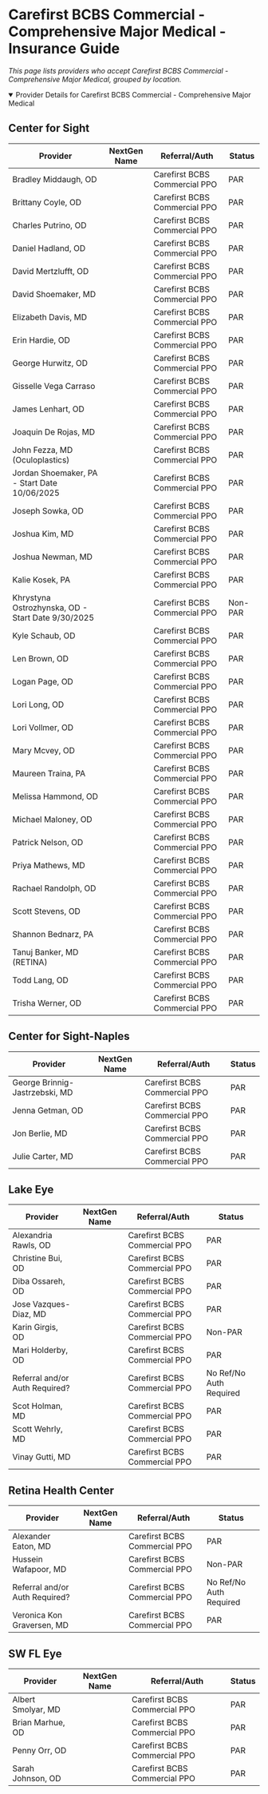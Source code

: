 # Carefirst BCBS Commercial - Comprehensive Major Medical - Insurance Guide

*This page lists providers who accept Carefirst BCBS Commercial - Comprehensive Major Medical, grouped by location.*

<details open><summary>Provider Details for Carefirst BCBS Commercial - Comprehensive Major Medical</summary>

## Center for Sight

| Provider | NextGen Name | Referral/Auth | Status |
|----------|-------------|--------------|--------|
| Bradley Middaugh, OD |  | Carefirst BCBS Commercial PPO | PAR |
| Brittany Coyle, OD |  | Carefirst BCBS Commercial PPO | PAR |
| Charles Putrino, OD |  | Carefirst BCBS Commercial PPO | PAR |
| Daniel Hadland, OD |  | Carefirst BCBS Commercial PPO | PAR |
| David Mertzlufft, OD |  | Carefirst BCBS Commercial PPO | PAR |
| David Shoemaker, MD |  | Carefirst BCBS Commercial PPO | PAR |
| Elizabeth Davis, MD |  | Carefirst BCBS Commercial PPO | PAR |
| Erin Hardie, OD |  | Carefirst BCBS Commercial PPO | PAR |
| George Hurwitz, OD |  | Carefirst BCBS Commercial PPO | PAR |
| Gisselle Vega Carraso |  | Carefirst BCBS Commercial PPO | PAR |
| James Lenhart, OD |  | Carefirst BCBS Commercial PPO | PAR |
| Joaquin De Rojas, MD |  | Carefirst BCBS Commercial PPO | PAR |
| John Fezza, MD (Oculoplastics) |  | Carefirst BCBS Commercial PPO | PAR |
| Jordan Shoemaker, PA - Start Date 10/06/2025 |  | Carefirst BCBS Commercial PPO | PAR |
| Joseph Sowka, OD |  | Carefirst BCBS Commercial PPO | PAR |
| Joshua Kim, MD |  | Carefirst BCBS Commercial PPO | PAR |
| Joshua Newman, MD |  | Carefirst BCBS Commercial PPO | PAR |
| Kalie Kosek, PA |  | Carefirst BCBS Commercial PPO | PAR |
| Khrystyna Ostrozhynska, OD - Start Date 9/30/2025 |  | Carefirst BCBS Commercial PPO | Non-PAR |
| Kyle Schaub, OD |  | Carefirst BCBS Commercial PPO | PAR |
| Len Brown, OD |  | Carefirst BCBS Commercial PPO | PAR |
| Logan Page, OD |  | Carefirst BCBS Commercial PPO | PAR |
| Lori Long, OD |  | Carefirst BCBS Commercial PPO | PAR |
| Lori Vollmer, OD |  | Carefirst BCBS Commercial PPO | PAR |
| Mary Mcvey, OD |  | Carefirst BCBS Commercial PPO | PAR |
| Maureen Traina, PA |  | Carefirst BCBS Commercial PPO | PAR |
| Melissa Hammond, OD |  | Carefirst BCBS Commercial PPO | PAR |
| Michael Maloney, OD |  | Carefirst BCBS Commercial PPO | PAR |
| Patrick Nelson, OD |  | Carefirst BCBS Commercial PPO | PAR |
| Priya Mathews, MD |  | Carefirst BCBS Commercial PPO | PAR |
| Rachael Randolph, OD |  | Carefirst BCBS Commercial PPO | PAR |
| Scott Stevens, OD |  | Carefirst BCBS Commercial PPO | PAR |
| Shannon Bednarz, PA |  | Carefirst BCBS Commercial PPO | PAR |
| Tanuj Banker, MD (RETINA) |  | Carefirst BCBS Commercial PPO | PAR |
| Todd Lang, OD |  | Carefirst BCBS Commercial PPO | PAR |
| Trisha Werner, OD |  | Carefirst BCBS Commercial PPO | PAR |

## Center for Sight-Naples

| Provider | NextGen Name | Referral/Auth | Status |
|----------|-------------|--------------|--------|
| George Brinnig-Jastrzebski, MD |  | Carefirst BCBS Commercial PPO | PAR |
| Jenna Getman, OD |  | Carefirst BCBS Commercial PPO | PAR |
| Jon Berlie, MD |  | Carefirst BCBS Commercial PPO | PAR |
| Julie Carter, MD |  | Carefirst BCBS Commercial PPO | PAR |

## Lake Eye 

| Provider | NextGen Name | Referral/Auth | Status |
|----------|-------------|--------------|--------|
| Alexandria Rawls, OD |  | Carefirst BCBS Commercial PPO | PAR |
| Christine Bui, OD |  | Carefirst BCBS Commercial PPO | PAR |
| Diba Ossareh, OD |  | Carefirst BCBS Commercial PPO | PAR |
| Jose Vazques-Diaz, MD |  | Carefirst BCBS Commercial PPO | PAR |
| Karin Girgis, OD |  | Carefirst BCBS Commercial PPO | Non-PAR |
| Mari Holderby, OD |  | Carefirst BCBS Commercial PPO | PAR |
| Referral and/or Auth Required? |  | Carefirst BCBS Commercial PPO | No Ref/No Auth Required |
| Scot Holman, MD |  | Carefirst BCBS Commercial PPO | PAR |
| Scott Wehrly, MD |  | Carefirst BCBS Commercial PPO | PAR |
| Vinay Gutti, MD |  | Carefirst BCBS Commercial PPO | PAR |

## Retina Health Center

| Provider | NextGen Name | Referral/Auth | Status |
|----------|-------------|--------------|--------|
| Alexander Eaton, MD |  | Carefirst BCBS Commercial PPO | PAR |
| Hussein Wafapoor, MD |  | Carefirst BCBS Commercial PPO | Non-PAR |
| Referral and/or Auth Required? |  | Carefirst BCBS Commercial PPO | No Ref/No Auth Required |
| Veronica Kon Graversen, MD |  | Carefirst BCBS Commercial PPO | PAR |

## SW FL Eye

| Provider | NextGen Name | Referral/Auth | Status |
|----------|-------------|--------------|--------|
| Albert Smolyar, MD |  | Carefirst BCBS Commercial PPO | PAR |
| Brian Marhue, OD |  | Carefirst BCBS Commercial PPO | PAR |
| Penny Orr, OD |  | Carefirst BCBS Commercial PPO | PAR |
| Sarah Johnson, OD |  | Carefirst BCBS Commercial PPO | PAR |

</details>


